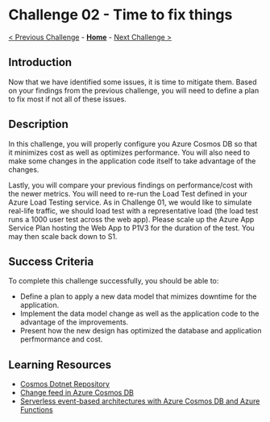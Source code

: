 # Challenge 02 - Time to fix things

[< Previous Challenge](./Challenge-01.md) - **[Home](../README.md)** - [Next Challenge >](./Challenge-03.md)

## Introduction

Now that we have identified some issues, it is time to mitigate them. Based on your findings from the previous challenge, you will need to define a plan to fix most if not all of these issues.

## Description

In this challenge, you will properly configure you Azure Cosmos DB so that it minimizes cost as well as optimizes performance. You will also need to make some changes in the application code itself to take advantage of the changes.

Lastly, you will compare your previous findings on performance/cost with the newer metrics. You will need to re-run the Load Test defined in your Azure Load Testing service. As in Challenge 01, we would like to simulate real-life traffic, we should load test with a representative load (the load test runs a 1000 user test across the web app). Please scale up the Azure App Service Plan hosting the Web App to P1V3 for the duration of the test. You may then scale back down to S1.

## Success Criteria

To complete this challenge successfully, you should be able to:
- Define a plan to apply a new data model that mimizes downtime for the application.
- Implement the data model change as well as the application code to the advantage of the improvements.
- Present how the new design has optimized the database and application perfmormance and cost.

## Learning Resources

- [Cosmos Dotnet Repository](https://ievangelist.github.io/azure-cosmos-dotnet-repository/1-getting-started/)
- [Change feed in Azure Cosmos DB](https://docs.microsoft.com/en-us/azure/cosmos-db/change-feed)
- [Serverless event-based architectures with Azure Cosmos DB and Azure Functions](https://docs.microsoft.com/en-us/azure/cosmos-db/sql/change-feed-functions)
